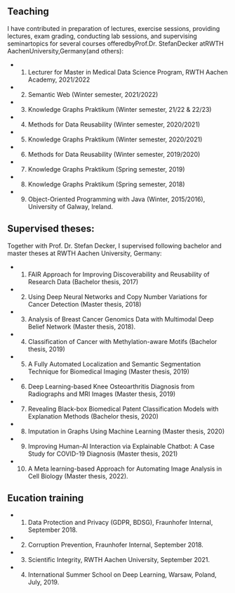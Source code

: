 ## Teaching
I have contributed in preparation of lectures, exercise sessions, providing lectures, exam grading, conducting lab sessions, and
supervising seminartopics for several courses offeredbyProf.Dr. StefanDecker atRWTH AachenUniversity,Germany(and others):

- 1. Lecturer for Master in Medical Data Science Program, RWTH Aachen Academy, 2021/2022
- 2. Semantic Web (Winter semester, 2021/2022)
- 3. Knowledge Graphs Praktikum (Winter semester, 21/22 & 22/23)
- 4. Methods for Data Reusability (Winter semester, 2020/2021)
- 5. Knowledge Graphs Praktikum (Winter semester, 2020/2021)
- 6. Methods for Data Reusability (Winter semester, 2019/2020)
- 7. Knowledge Graphs Praktikum (Spring semester, 2019)
- 8. Knowledge Graphs Praktikum (Spring semester, 2018)
- 9. Object-Oriented Programming with Java (Winter, 2015/2016), University of Galway, Ireland. 

## Supervised theses:
Together with Prof. Dr. Stefan Decker, I supervised following bachelor and master theses at RWTH Aachen University, Germany:

- 1. FAIR Approach for Improving Discoverability and Reusability of Research Data (Bachelor thesis, 2017)
- 2. Using Deep Neural Networks and Copy Number Variations for Cancer Detection (Master thesis, 2018)
- 3. Analysis of Breast Cancer Genomics Data with Multimodal Deep Belief Network (Master thesis, 2018).
- 4. Classification of Cancer with Methylation-aware Motifs (Bachelor thesis, 2019)
- 5. A Fully Automated Localization and Semantic Segmentation Technique for Biomedical Imaging (Master thesis, 2019)
- 6. Deep Learning-based Knee Osteoarthritis Diagnosis from Radiographs and MRI Images (Master thesis, 2019)
- 7. Revealing Black-box Biomedical Patent Classification Models with Explanation Methods (Bachelor thesis, 2020)
- 8. Imputation in Graphs Using Machine Learning (Master thesis, 2020)
- 9. Improving Human-AI Interaction via Explainable Chatbot: A Case Study for COVID-19 Diagnosis (Master thesis, 2021)
- 10. A Meta learning-based Approach for Automating Image Analysis in Cell Biology (Master thesis, 2022).

## Eucation training
- 1. Data Protection and Privacy (GDPR, BDSG), Fraunhofer Internal, September 2018.
- 2. Corruption Prevention, Fraunhofer Internal, September 2018.
- 3. Scientific Integrity, RWTH Aachen University, September 2021.
- 4. International Summer School on Deep Learning, Warsaw, Poland, July, 2019.
